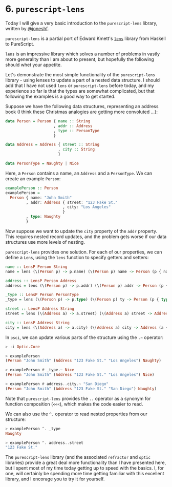 # 6. `purescript-lens`

Today I will give a very basic introduction to the `purescript-lens` library, written by [@joneshf](https://github.com/joneshf/).

`purescript-lens` is a partial port of Edward Kmett's [`lens`](https://hackage.haskell.org/package/lens) library from Haskell to PureScript.

`lens` is an impressive library which solves a number of problems in vastly more generality than I am about to present, but hopefully the following should whet your appetite.

Let's demonstrate the most simple functionality of the `purescript-lens` library - using lenses to update a part of a nested data structure. I should add that I have not used `lens` or `purescript-lens` before today, and my experience so far is that the types are somewhat complicated, but that following the examples is a good way to get started.

Suppose we have the following data structures, representing an address book (I think these Christmas analogies are getting more convoluted ...):

```purescript
data Person = Person { name :: String
                     , addr :: Address
                     , type :: PersonType
                     }

data Address = Address { street :: String
                       , city :: String
                       }

data PersonType = Naughty | Nice
```

Here, a `Person` contains a name, an `Address` and a `PersonType`. We can create an example `Person`:

```purescript
examplePerson :: Person
examplePerson =
  Person { name: "John Smith"
         , addr: Address { street: "123 Fake St."
                         , city: "Los Angeles"
                         }
         , type: Naughty      
         }
```

Now suppose we want to update the `city` property of the `addr` property. This requires nested record updates, and the problem gets worse if our data structures use more levels of nesting.

`purescript-lens` provides one solution. For each of our properties, we can define a `Lens`, using the `lens` function to specify getters and setters:

```purescript
name :: LensP Person String
name = lens (\(Person p) -> p.name) (\(Person p) name -> Person (p { name = name }))

address :: LensP Person Address
address = lens (\(Person p) -> p.addr) (\(Person p) addr -> Person (p { addr = addr }))

_type :: LensP Person PersonType
_type = lens (\(Person p) -> p.type) (\(Person p) ty -> Person (p { type = ty }))

street :: LensP Address String
street = lens (\(Address a) -> a.street) (\(Address a) street -> Address (a { street = street }))

city :: LensP Address String
city = lens (\(Address a) -> a.city) (\(Address a) city -> Address (a { city = city }))
```

In `psci`, we can update various parts of the structure using the `.~` operator:

```purescript
> :i Optic.Core

> examplePerson
(Person "John Smith" (Address "123 Fake St." "Los Angeles") Naughty)

> examplePerson # _type.~ Nice
(Person "John Smith" (Address "123 Fake St." "Los Angeles") Nice)

> examplePerson # address..city.~ "San Diego"
(Person "John Smith" (Address "123 Fake St." "San Diego") Naughty)
```

Note that `purescript-lens` provides the `..` operator as a synonym for function composition (`<<<`), which makes the code easier to read.

We can also use the `^.` operator to read nested properties from our structure:

```purescript
> examplePerson ^. _type
Naughty

> examplePerson ^. address..street
"123 Fake St."
```

The `purescript-lens` library (and the associated `refractor` and `optic` libraries) provide a great deal more functionality than I have presented here, but I spent most of my time today getting up to speed with the basics. I, for one, will certainly be spending more time getting familiar with this excellent library, and I encorage you to try it for yourself.

